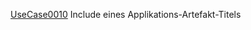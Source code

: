 [UseCase0010](https://github.com/DomainDrivenArchitecture/ddaRequirement/blob/master/en/requirements/UseCase0010.md)  Include eines Applikations-Artefakt-Titels